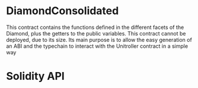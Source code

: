 # DiamondConsolidated

This contract contains the functions defined in the different facets of the Diamond, plus the getters to the public variables.
This contract cannot be deployed, due to its size. Its main purpose is to allow the easy generation of an ABI and the typechain to interact with the
Unitroller contract in a simple way

# Solidity API

